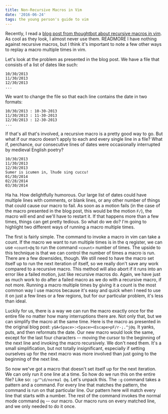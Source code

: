 ```yaml
---
title: Non-Recursive Macros in Vim
date: '2016-06-24'
tags: the young person's guide to vim
---
```


Recently, I read a <a href="http://robots.thoughtbot.com/recursive-macros-in-vim">blog post from thoughtbot about recursive macros in vim</a>. As cool as they look, I almost never use them. READMORE I have nothing against recursive macros, but I think it's important to note a few other ways to replay a macro multiple times in vim.

Let's look at the problem as presented in the blog post. We have a file that consists of a list of dates like such:

~~~
10/30/2013
11/30/2013
12/30/2013
...
~~~

We want to change the file so that each line contains the date in two formats:

~~~
10/30/2013 : 10-30-2013
11/30/2013 : 11-30-2013
12/30/2013 : 12-30-2013
...
~~~

If that's all that's involved, a recursive macro is a pretty good way to go. But what if our macro doesn't apply to each and every single line in a file? What if, perchance, our consecutive lines of dates were occasionally interrupted by medieval English poetry?

~~~
10/30/2013
11/30/2013
12/30/2013
Sumer is icumen in, lhude sing cuccu!
01/30/2014
02/28/2014
03/30/2014
~~~

Ha ha. How delightfully humorous. Our large list of dates could have multiple lines with comments, or blank lines, or any other number of things that could cause our macro to fail. As soon as a motion fails (in the case of the macro presented in the blog post, this would be the motion `F/`), the macro will end and we'll have to restart it. If that happens more than a few times, things can get pretty tedious. So what do we do? I'm going to highlight two different ways of running a macro multiple times.

The first is fairly simple. The command to invoke a macro in vim can take a count. If the macro we want to run multiple times is in the q register, we can use `<count>@q` to run the command `<count>` number of times. The upside to this technique is that we can control the number of times a macro is run. There are a few downsides, though. We still need to have the macro set itself up to run the next iteration of itself, so we really don't save any work compared to a recursive macro. This method will also abort if it runs into an error like a failed motion, just like recursive macros do. Again, we have just as much work to do after a failed macro as we do with a recursive macro, if not more. Running a macro multiple times by giving it a count is the most common way I use macros because it's easy and quick when I need to use it on just a few lines or a few regions, but for our particular problem, it's less than ideal.

Luckily for us, there is a way we can run the macro exactly once for the entire file no matter how many interruptions there are. Not only that, but we can simplify the macro at the same time. Here is the macro as presented in the original blog post: `y$A<Space>:<Space><Escape>pF/r-;.^j@q`. It yanks, puts, and then reformats the date. Our new macro would look the same, except for the last four characters -- moving the cursor to the beginning of the next line and invoking the macro recursively. We don't need them. It's a small simplification, but not totally insignificant, especially if setting ourselves up for the next macro was more involved than just going to the beginning of the next line.

So now we've got a macro that doesn't set itself up for the next iteration. We can only run it one line at a time. So how do we run this on the entire file? Like so: `:g/^\d/normal @q`. Let's unpack this. The `:g` command takes a pattern and a command. For every line that matches the pattern, the command is run on that particular line. Our pattern here will match every line that starts with a number. The rest of the command invokes the normal mode command `@q` -- our macro. Our macro runs on every matched line, and we only needed to do it once.
